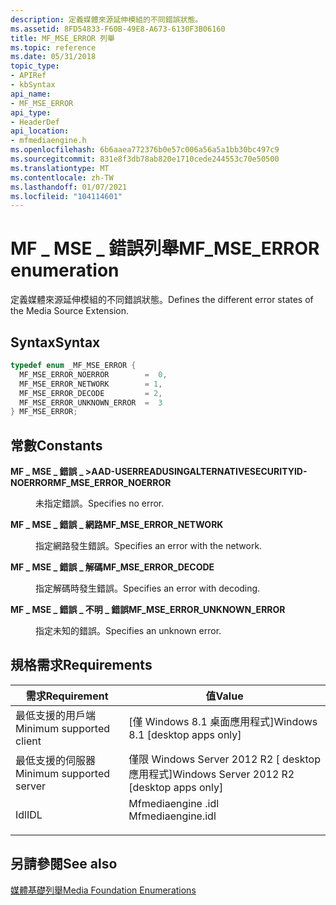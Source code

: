 ```yaml
---
description: 定義媒體來源延伸模組的不同錯誤狀態。
ms.assetid: 8FD54833-F60B-49E8-A673-6130F3B06160
title: MF_MSE_ERROR 列舉
ms.topic: reference
ms.date: 05/31/2018
topic_type:
- APIRef
- kbSyntax
api_name:
- MF_MSE_ERROR
api_type:
- HeaderDef
api_location:
- mfmediaengine.h
ms.openlocfilehash: 6b6aaea772376b0e57c006a56a5a1bb30bc497c9
ms.sourcegitcommit: 831e8f3db78ab820e1710cede244553c70e50500
ms.translationtype: MT
ms.contentlocale: zh-TW
ms.lasthandoff: 01/07/2021
ms.locfileid: "104114601"
---
```

# <a name="mf_mse_error-enumeration"></a><span data-ttu-id="b97fc-103">MF \_ MSE \_ 錯誤列舉</span><span class="sxs-lookup"><span data-stu-id="b97fc-103">MF\_MSE\_ERROR enumeration</span></span>

<span data-ttu-id="b97fc-104">定義媒體來源延伸模組的不同錯誤狀態。</span><span class="sxs-lookup"><span data-stu-id="b97fc-104">Defines the different error states of the Media Source Extension.</span></span>

## <a name="syntax"></a><span data-ttu-id="b97fc-105">Syntax</span><span class="sxs-lookup"><span data-stu-id="b97fc-105">Syntax</span></span>


```C++
typedef enum _MF_MSE_ERROR { 
  MF_MSE_ERROR_NOERROR        =  0,
  MF_MSE_ERROR_NETWORK        = 1,
  MF_MSE_ERROR_DECODE         = 2,
  MF_MSE_ERROR_UNKNOWN_ERROR  =  3
} MF_MSE_ERROR;
```



## <a name="constants"></a><span data-ttu-id="b97fc-106">常數</span><span class="sxs-lookup"><span data-stu-id="b97fc-106">Constants</span></span>

<dl> <dt>

<span data-ttu-id="b97fc-107"><span id="MF_MSE_ERROR_NOERROR"></span><span id="mf_mse_error_noerror"></span>**MF \_ MSE \_ 錯誤 \_ >AAD-USERREADUSINGALTERNATIVESECURITYID-NOERROR**</span><span class="sxs-lookup"><span data-stu-id="b97fc-107"><span id="MF_MSE_ERROR_NOERROR"></span><span id="mf_mse_error_noerror"></span>**MF\_MSE\_ERROR\_NOERROR**</span></span>
</dt> <dd>

<span data-ttu-id="b97fc-108">未指定錯誤。</span><span class="sxs-lookup"><span data-stu-id="b97fc-108">Specifies no error.</span></span>

</dd> <dt>

<span data-ttu-id="b97fc-109"><span id="MF_MSE_ERROR_NETWORK"></span><span id="mf_mse_error_network"></span>**MF \_ MSE \_ 錯誤 \_ 網路**</span><span class="sxs-lookup"><span data-stu-id="b97fc-109"><span id="MF_MSE_ERROR_NETWORK"></span><span id="mf_mse_error_network"></span>**MF\_MSE\_ERROR\_NETWORK**</span></span>
</dt> <dd>

<span data-ttu-id="b97fc-110">指定網路發生錯誤。</span><span class="sxs-lookup"><span data-stu-id="b97fc-110">Specifies an error with the network.</span></span>

</dd> <dt>

<span data-ttu-id="b97fc-111"><span id="MF_MSE_ERROR_DECODE"></span><span id="mf_mse_error_decode"></span>**MF \_ MSE \_ 錯誤 \_ 解碼**</span><span class="sxs-lookup"><span data-stu-id="b97fc-111"><span id="MF_MSE_ERROR_DECODE"></span><span id="mf_mse_error_decode"></span>**MF\_MSE\_ERROR\_DECODE**</span></span>
</dt> <dd>

<span data-ttu-id="b97fc-112">指定解碼時發生錯誤。</span><span class="sxs-lookup"><span data-stu-id="b97fc-112">Specifies an error with decoding.</span></span>

</dd> <dt>

<span data-ttu-id="b97fc-113"><span id="MF_MSE_ERROR_UNKNOWN_ERROR"></span><span id="mf_mse_error_unknown_error"></span>**MF \_ MSE \_ 錯誤 \_ 不明 \_ 錯誤**</span><span class="sxs-lookup"><span data-stu-id="b97fc-113"><span id="MF_MSE_ERROR_UNKNOWN_ERROR"></span><span id="mf_mse_error_unknown_error"></span>**MF\_MSE\_ERROR\_UNKNOWN\_ERROR**</span></span>
</dt> <dd>

<span data-ttu-id="b97fc-114">指定未知的錯誤。</span><span class="sxs-lookup"><span data-stu-id="b97fc-114">Specifies an unknown error.</span></span>

</dd> </dl>

## <a name="requirements"></a><span data-ttu-id="b97fc-115">規格需求</span><span class="sxs-lookup"><span data-stu-id="b97fc-115">Requirements</span></span>



| <span data-ttu-id="b97fc-116">需求</span><span class="sxs-lookup"><span data-stu-id="b97fc-116">Requirement</span></span> | <span data-ttu-id="b97fc-117">值</span><span class="sxs-lookup"><span data-stu-id="b97fc-117">Value</span></span> |
|-------------------------------------|----------------------------------------------------------------------------------------------|
| <span data-ttu-id="b97fc-118">最低支援的用戶端</span><span class="sxs-lookup"><span data-stu-id="b97fc-118">Minimum supported client</span></span><br/> | <span data-ttu-id="b97fc-119">\[僅 Windows 8.1 桌面應用程式\]</span><span class="sxs-lookup"><span data-stu-id="b97fc-119">Windows 8.1 \[desktop apps only\]</span></span><br/>                                                 |
| <span data-ttu-id="b97fc-120">最低支援的伺服器</span><span class="sxs-lookup"><span data-stu-id="b97fc-120">Minimum supported server</span></span><br/> | <span data-ttu-id="b97fc-121">僅限 Windows Server 2012 R2 \[ desktop 應用程式\]</span><span class="sxs-lookup"><span data-stu-id="b97fc-121">Windows Server 2012 R2 \[desktop apps only\]</span></span><br/>                                      |
| <span data-ttu-id="b97fc-122">Idl</span><span class="sxs-lookup"><span data-stu-id="b97fc-122">IDL</span></span><br/>                      | <dl> <span data-ttu-id="b97fc-123"><dt>Mfmediaengine .idl</dt></span><span class="sxs-lookup"><span data-stu-id="b97fc-123"><dt>Mfmediaengine.idl</dt></span></span> </dl> |



## <a name="see-also"></a><span data-ttu-id="b97fc-124">另請參閱</span><span class="sxs-lookup"><span data-stu-id="b97fc-124">See also</span></span>

<dl> <dt>

[<span data-ttu-id="b97fc-125">媒體基礎列舉</span><span class="sxs-lookup"><span data-stu-id="b97fc-125">Media Foundation Enumerations</span></span>](media-foundation-enumerations.md)
</dt> </dl>

 

 




